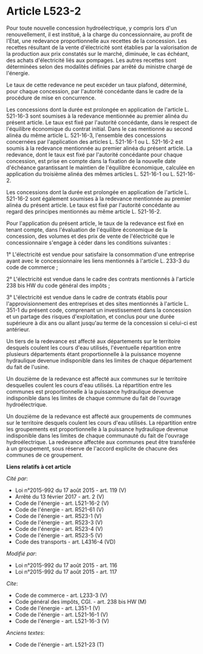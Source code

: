 # Article L523-2

Pour toute nouvelle concession hydroélectrique, y compris lors d'un renouvellement, il est institué, à la charge du
concessionnaire, au profit de l'Etat, une redevance proportionnelle aux recettes de la concession. Les recettes résultant de
la vente d'électricité sont établies par la valorisation de la production aux prix constatés sur le marché, diminuée, le cas
échéant, des achats d'électricité liés aux pompages. Les autres recettes sont déterminées selon des modalités définies par
arrêté du ministre chargé de l'énergie.

Le taux de cette redevance ne peut excéder un taux plafond, déterminé, pour chaque concession, par l'autorité concédante dans
le cadre de la procédure de mise en concurrence.

Les concessions dont la durée est prolongée en application de l'article L. 521-16-3 sont soumises à la redevance mentionnée
au premier alinéa du présent article. Le taux est fixé par l'autorité concédante, dans le respect de l'équilibre économique
du contrat initial. Dans le cas mentionné au second alinéa du même article L. 521-16-3, l'ensemble des concessions concernées
par l'application des articles L. 521-16-1 ou L. 521-16-2 est soumis à la redevance mentionnée au premier alinéa du présent
article. La redevance, dont le taux est fixé par l'autorité concédante pour chaque concession, est prise en compte dans la
fixation de la nouvelle date d'échéance garantissant le maintien de l'équilibre économique, calculée en application du
troisième alinéa des mêmes articles L. 521-16-1 ou L. 521-16-2.

Les concessions dont la durée est prolongée en application de l'article L. 521-16-2 sont également soumises à la redevance
mentionnée au premier alinéa du présent article. Le taux est fixé par l'autorité concédante au regard des principes
mentionnés au même article L. 521-16-2.

Pour l'application du présent article, le taux de la redevance est fixé en tenant compte, dans l'évaluation de l'équilibre
économique de la concession, des volumes et des prix de vente de l'électricité que le concessionnaire s'engage à céder dans
les conditions suivantes :

1° L'électricité est vendue pour satisfaire la consommation d'une entreprise ayant avec le concessionnaire les liens
mentionnés à l'article L. 233-3 du code de commerce ;

2° L'électricité est vendue dans le cadre des contrats mentionnés à l'article 238 bis HW du code général des impôts ;

3° L'électricité est vendue dans le cadre de contrats établis pour l'approvisionnement des entreprises et des sites
mentionnés à l'article L. 351-1 du présent code, comprenant un investissement dans la concession et un partage des risques
d'exploitation, et conclus pour une durée supérieure à dix ans ou allant jusqu'au terme de la concession si celui-ci est
antérieur.

Un tiers de la redevance est affecté aux départements sur le territoire desquels coulent les cours d'eau utilisés,
l'éventuelle répartition entre plusieurs départements étant proportionnelle à la puissance moyenne hydraulique devenue
indisponible dans les limites de chaque département du fait de l'usine.

Un douzième de la redevance est affecté aux communes sur le territoire desquelles coulent les cours d'eau utilisés. La
répartition entre les communes est proportionnelle à la puissance hydraulique devenue indisponible dans les limites de chaque
commune du fait de l'ouvrage hydroélectrique.

Un douzième de la redevance est affecté aux groupements de communes sur le territoire desquels coulent les cours d'eau
utilisés. La répartition entre les groupements est proportionnelle à la puissance hydraulique devenue indisponible dans les
limites de chaque communauté du fait de l'ouvrage hydroélectrique. La redevance affectée aux communes peut être transférée à
un groupement, sous réserve de l'accord explicite de chacune des communes de ce groupement.

**Liens relatifs à cet article**

_Cité par_:

  - Loi n°2015-992 du 17 août 2015 - art. 119 (V)
  - Arrêté du 13 février 2017 - art. 2 (V)
  - Code de l'énergie - art. L521-16-2 (V)
  - Code de l'énergie - art. R521-61 (V)
  - Code de l'énergie - art. R523-1 (V)
  - Code de l'énergie - art. R523-3 (V)
  - Code de l'énergie - art. R523-4 (V)
  - Code de l'énergie - art. R523-5 (V)
  - Code des transports - art. L4316-4 (VD)

_Modifié par_:

  - Loi n°2015-992 du 17 août 2015 - art. 116
  - Loi n°2015-992 du 17 août 2015 - art. 117

_Cite_:

  - Code de commerce - art. L233-3 (V)
  - Code général des impôts, CGI. - art. 238 bis HW (M)
  - Code de l'énergie - art. L351-1 (V)
  - Code de l'énergie - art. L521-16-1 (V)
  - Code de l'énergie - art. L521-16-3 (V)

_Anciens textes_:

  - Code de l'énergie - art. L521-23 (T)
